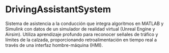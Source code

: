 # DrivingAssistantSystem
Sistema de asistencia a la conducción que integra algoritmos en MATLAB y Simulink con datos de un simulador de realidad virtual (Unreal Engine y Airsim). Utiliza aprendizaje profundo para reconocer señales de tráfico y límites de la calzada, proporcionando retroalimentación en tiempo real a través de una interfaz hombre-máquina (HMI).
